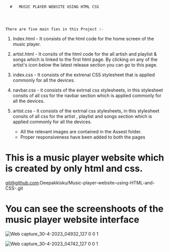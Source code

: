 
      #   MUSIC PLAYER WEBSITE USING HTML CSS 
      
      
      

    There are five main fies in this Project :-

1. Index.html - It consists of the html code for the home screen of the music player.

2. artist.html - It consits of the html code for the all artish and playlist & songs which is linked to the first html page. By clicking on any of the artist's icon below the latest release section you can go to this page.

3. index.css - It consists of the extrenal CSS stylesheet that is applied commonly for all the devices.

4. navbar.css - it consists of the extrnal css stylesheets, in this stylesheet consits of all css for the navbar section which is applied commonly for all the devices.

5. artist.css - it consists of the extrnal css stylesheets, in this stylesheet consits of all css for the artist , playlist and songs section which is applied commonly for all the devices.

      * All the relevant images are contained in the Assest folder.
      * Proper responsiveness have been added to both the pages


 #  This is a music player website which is created by only html and css.
 git@github.com:Deepakkisku/Music-player-website-using-HTML-and-CSS-.git
 

# You can see the screenshoots of the music player website interface  
![Web capture_30-4-2023_04932_127 0 0 1](https://user-images.githubusercontent.com/98824538/235321521-86e7d335-5910-4105-ac66-15ed16e10a20.jpeg)


![Web capture_30-4-2023_04742_127 0 0 1](https://user-images.githubusercontent.com/98824538/235321527-7b2962a7-6d5b-49da-98ba-bb3174f74efb.jpeg)



